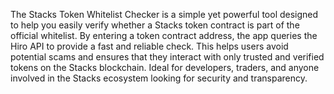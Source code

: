 The Stacks Token Whitelist Checker is a simple yet powerful tool designed to help you easily verify whether a Stacks token contract is part of the official whitelist. By entering a token contract address, the app queries the Hiro API to provide a fast and reliable check. This helps users avoid potential scams and ensures that they interact with only trusted and verified tokens on the Stacks blockchain. Ideal for developers, traders, and anyone involved in the Stacks ecosystem looking for security and transparency.
